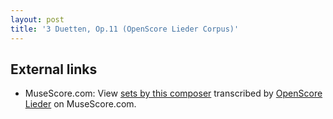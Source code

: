 ```yaml
---
layout: post
title: '3 Duetten, Op.11 (OpenScore Lieder Corpus)'
---
```


## External links

- MuseScore.com: View [sets by this composer] transcribed by [OpenScore Lieder] on MuseScore.com.

[sets by this composer]: https://musescore.com/openscore-lieder-corpus/sets/5103000
[OpenScore Lieder]: https://musescore.com/openscore-lieder-corpus

